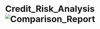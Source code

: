 # Credit_Risk_Analysis![Comparison_Report](https://user-images.githubusercontent.com/99355701/175791015-de66c53f-b41b-4c87-9983-9642b02003c9.jpg)
